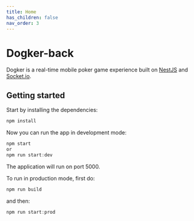 ```yaml
---
title: Home
has_children: false
nav_order: 3
---
```

# Dogker-back  

Dogker is a real-time mobile poker game experience built on [NestJS](https://nestjs.com/) and [Socket.io](https://socket.io/).

## Getting started  

Start by installing the dependencies:

```javascript
npm install
```

Now you can run the app in development mode:

```javascript
npm start
or
npm run start:dev
```
The application will run on port 5000.

To run in production mode, first do:

```javascript
npm run build
```

and then:

```javascript
npm run start:prod
```
